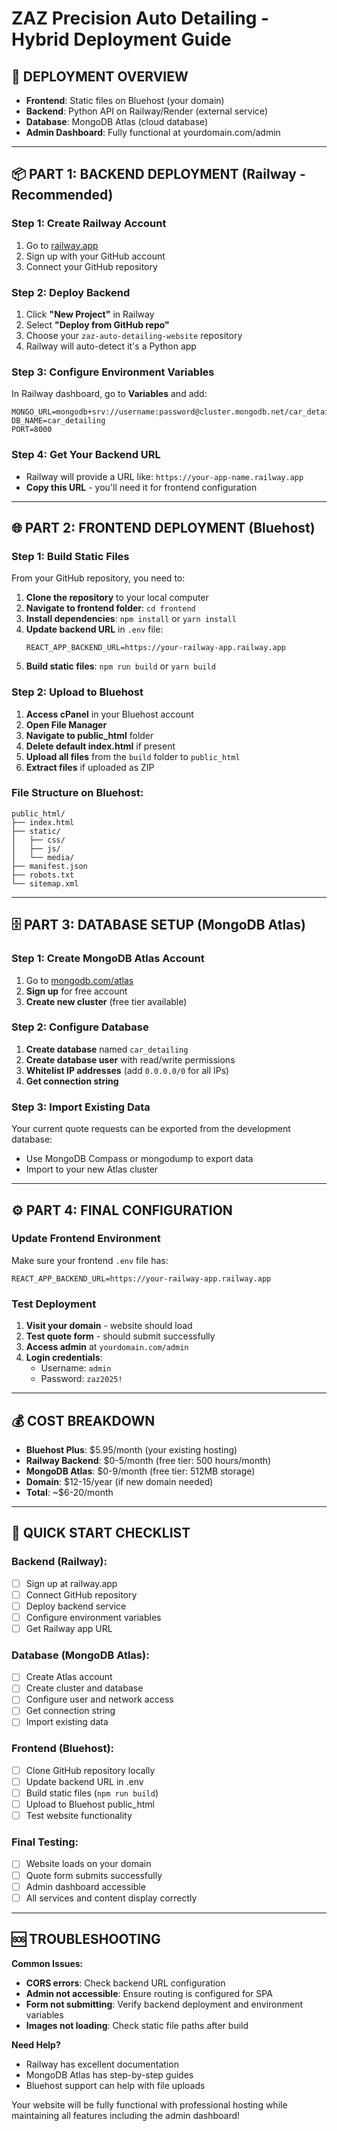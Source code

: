# ZAZ Precision Auto Detailing - Hybrid Deployment Guide

## 🎯 **DEPLOYMENT OVERVIEW**
- **Frontend**: Static files on Bluehost (your domain)
- **Backend**: Python API on Railway/Render (external service)
- **Database**: MongoDB Atlas (cloud database)
- **Admin Dashboard**: Fully functional at yourdomain.com/admin

---

## 📦 **PART 1: BACKEND DEPLOYMENT (Railway - Recommended)**

### **Step 1: Create Railway Account**
1. Go to [railway.app](https://railway.app)
2. Sign up with your GitHub account
3. Connect your GitHub repository

### **Step 2: Deploy Backend**
1. Click **"New Project"** in Railway
2. Select **"Deploy from GitHub repo"**
3. Choose your `zaz-auto-detailing-website` repository
4. Railway will auto-detect it's a Python app

### **Step 3: Configure Environment Variables**
In Railway dashboard, go to **Variables** and add:
```
MONGO_URL=mongodb+srv://username:password@cluster.mongodb.net/car_detailing
DB_NAME=car_detailing
PORT=8000
```

### **Step 4: Get Your Backend URL**
- Railway will provide a URL like: `https://your-app-name.railway.app`
- **Copy this URL** - you'll need it for frontend configuration

---

## 🌐 **PART 2: FRONTEND DEPLOYMENT (Bluehost)**

### **Step 1: Build Static Files**
From your GitHub repository, you need to:
1. **Clone the repository** to your local computer
2. **Navigate to frontend folder**: `cd frontend`
3. **Install dependencies**: `npm install` or `yarn install`
4. **Update backend URL** in `.env` file:
   ```
   REACT_APP_BACKEND_URL=https://your-railway-app.railway.app
   ```
5. **Build static files**: `npm run build` or `yarn build`

### **Step 2: Upload to Bluehost**
1. **Access cPanel** in your Bluehost account
2. **Open File Manager**
3. **Navigate to public_html** folder
4. **Delete default index.html** if present
5. **Upload all files** from the `build` folder to `public_html`
6. **Extract files** if uploaded as ZIP

### **File Structure on Bluehost:**
```
public_html/
├── index.html
├── static/
│   ├── css/
│   ├── js/
│   └── media/
├── manifest.json
├── robots.txt
└── sitemap.xml
```

---

## 🗄️ **PART 3: DATABASE SETUP (MongoDB Atlas)**

### **Step 1: Create MongoDB Atlas Account**
1. Go to [mongodb.com/atlas](https://mongodb.com/atlas)
2. **Sign up** for free account
3. **Create new cluster** (free tier available)

### **Step 2: Configure Database**
1. **Create database** named `car_detailing`
2. **Create database user** with read/write permissions
3. **Whitelist IP addresses** (add `0.0.0.0/0` for all IPs)
4. **Get connection string**

### **Step 3: Import Existing Data**
Your current quote requests can be exported from the development database:
- Use MongoDB Compass or mongodump to export data
- Import to your new Atlas cluster

---

## ⚙️ **PART 4: FINAL CONFIGURATION**

### **Update Frontend Environment**
Make sure your frontend `.env` file has:
```
REACT_APP_BACKEND_URL=https://your-railway-app.railway.app
```

### **Test Deployment**
1. **Visit your domain** - website should load
2. **Test quote form** - should submit successfully  
3. **Access admin** at `yourdomain.com/admin`
4. **Login credentials**:
   - Username: `admin`
   - Password: `zaz2025!`

---

## 💰 **COST BREAKDOWN**
- **Bluehost Plus**: $5.95/month (your existing hosting)
- **Railway Backend**: $0-5/month (free tier: 500 hours/month)
- **MongoDB Atlas**: $0-9/month (free tier: 512MB storage)
- **Domain**: $12-15/year (if new domain needed)
- **Total**: ~$6-20/month

---

## 🚀 **QUICK START CHECKLIST**

### **Backend (Railway):**
- [ ] Sign up at railway.app
- [ ] Connect GitHub repository
- [ ] Deploy backend service
- [ ] Configure environment variables
- [ ] Get Railway app URL

### **Database (MongoDB Atlas):**
- [ ] Create Atlas account
- [ ] Create cluster and database
- [ ] Configure user and network access
- [ ] Get connection string
- [ ] Import existing data

### **Frontend (Bluehost):**
- [ ] Clone GitHub repository locally
- [ ] Update backend URL in .env
- [ ] Build static files (`npm run build`)
- [ ] Upload to Bluehost public_html
- [ ] Test website functionality

### **Final Testing:**
- [ ] Website loads on your domain
- [ ] Quote form submits successfully
- [ ] Admin dashboard accessible
- [ ] All services and content display correctly

---

## 🆘 **TROUBLESHOOTING**

**Common Issues:**
- **CORS errors**: Check backend URL configuration
- **Admin not accessible**: Ensure routing is configured for SPA
- **Form not submitting**: Verify backend deployment and environment variables
- **Images not loading**: Check static file paths after build

**Need Help?**
- Railway has excellent documentation
- MongoDB Atlas has step-by-step guides
- Bluehost support can help with file uploads

Your website will be fully functional with professional hosting while maintaining all features including the admin dashboard!